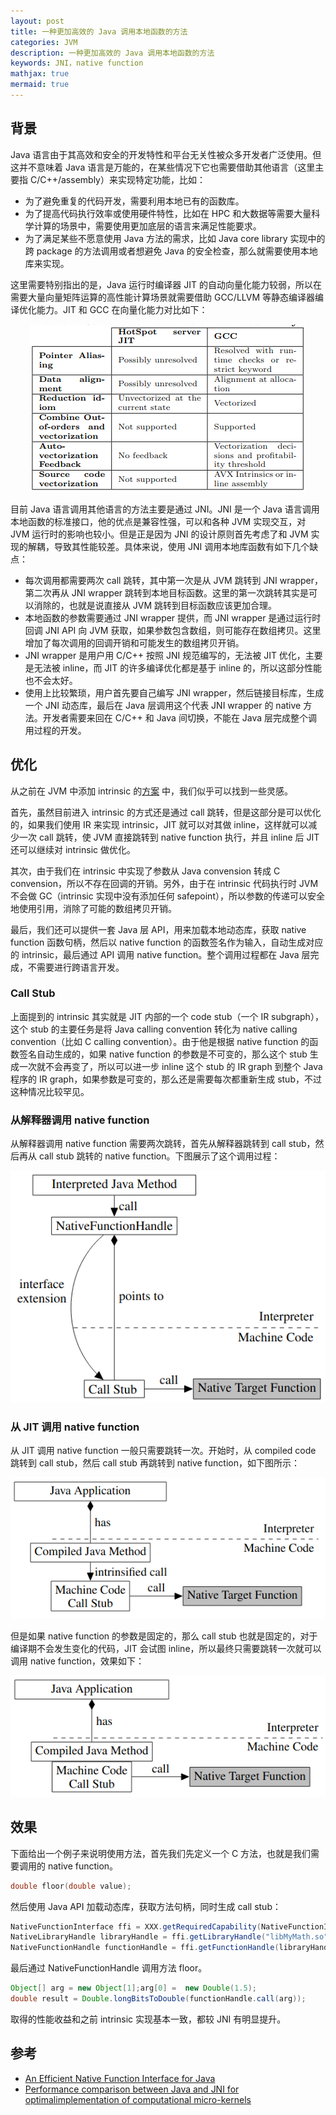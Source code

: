 ```yaml
---
layout: post
title: 一种更加高效的 Java 调用本地函数的方法
categories: JVM
description: 一种更加高效的 Java 调用本地函数的方法
keywords: JNI，native function
mathjax: true
mermaid: true
---
```


## 背景

Java 语言由于其高效和安全的开发特性和平台无关性被众多开发者广泛使用。但这并不意味着 Java 语言是万能的，在某些情况下它也需要借助其他语言（这里主要指 C/C++/assembly）来实现特定功能，比如：

- 为了避免重复的代码开发，需要利用本地已有的函数库。
- 为了提高代码执行效率或使用硬件特性，比如在 HPC 和大数据等需要大量科学计算的场景中，需要使用更加底层的语言来满足性能要求。
- 为了满足某些不愿意使用 Java 方法的需求，比如 Java core library 实现中的跨 package 的方法调用或者想避免 Java 的安全检查，那么就需要使用本地库来实现。

这里需要特别指出的是，Java 运行时编译器 JIT 的自动向量化能力较弱，所以在需要大量向量矩阵运算的高性能计算场景就需要借助 GCC/LLVM 等静态编译器编译优化能力。JIT 和 GCC 在向量化能力对比如下：

<div align=center><img src="/images/posts/2021-05-25-a-faster-method-for-Java-call-native-function/fig1.png"></div>

目前 Java 语言调用其他语言的方法主要是通过 JNI。JNI 是一个 Java 语言调用本地函数的标准接口，他的优点是兼容性强，可以和各种 JVM 实现交互，对 JVM 运行时的影响也较小。但是正是因为 JNI 的设计原则首先考虑了和 JVM 实现的解耦，导致其性能较差。具体来说，使用 JNI 调用本地库函数有如下几个缺点：

- 每次调用都需要两次 call 跳转，其中第一次是从 JVM 跳转到 JNI wrapper，第二次再从 JNI wrapper 跳转到本地目标函数。这里的第一次跳转其实是可以消除的，也就是说直接从 JVM 跳转到目标函数应该更加合理。
- 本地函数的参数需要通过 JNI wrapper 提供，而 JNI wrapper 是通过运行时回调 JNI API 向 JVM 获取，如果参数包含数组，则可能存在数组拷贝。这里增加了每次调用的回调开销和可能发生的数组拷贝开销。
- JNI wrapper 是用户用 C/C++ 按照 JNI 规范编写的，无法被 JIT 优化，主要是无法被 inline，而 JIT 的许多编译优化都是基于 inline 的，所以这部分性能也不会太好。
- 使用上比较繁琐，用户首先要自己编写 JNI wrapper，然后链接目标库，生成一个 JNI 动态库，最后在 Java 层调用这个代表 JNI wrapper 的 native 方法。开发者需要来回在 C/C++ 和 Java 间切换，不能在 Java 层完成整个调用过程的开发。

## 优化

从之前在 JVM 中添加 intrinsic 的[方案](https://miaozhuojun.github.io/2021/03/26/Hotspot-intrinsice/) 中，我们似乎可以找到一些灵感。

首先，虽然目前进入 intrinsic 的方式还是通过 call 跳转，但是这部分是可以优化的，如果我们使用 IR 来实现 intrinsic，JIT 就可以对其做 inline，这样就可以减少一次 call 跳转，使 JVM 直接跳转到 native function 执行，并且 inline 后 JIT 还可以继续对 intrinsic 做优化。

其次，由于我们在 intrinsic 中实现了参数从 Java convension 转成 C convension，所以不存在回调的开销。另外，由于在 intrinsic 代码执行时 JVM 不会做 GC（intrinsic 实现中没有添加任何 safepoint），所以参数的传递可以安全地使用引用，消除了可能的数组拷贝开销。

最后，我们还可以提供一套 Java 层 API，用来加载本地动态库，获取 native function 函数句柄，然后以 native function 的函数签名作为输入，自动生成对应的 intrinsic，最后通过 API 调用 native function。整个调用过程都在 Java 层完成，不需要进行跨语言开发。

### Call Stub

上面提到的 intrinsic 其实就是 JIT 内部的一个 code stub（一个 IR subgraph），这个 stub 的主要任务是将 Java calling convention 转化为 native calling convention（比如 C calling convention）。由于他是根据 native function 的函数签名自动生成的，如果 native function 的参数是不可变的，那么这个 stub 生成一次就不会再变了，所以可以进一步 inline 这个 stub 的 IR graph 到整个 Java 程序的 IR graph，如果参数是可变的，那么还是需要每次都重新生成 stub，不过这种情况比较罕见。

### 从解释器调用 native function

从解释器调用 native function 需要两次跳转，首先从解释器跳转到 call stub，然后再从 call stub 跳转的 native function。下图展示了这个调用过程：

<div align=center>
<img src="/images/posts/2021-05-25-a-faster-method-for-Java-call-native-function/fig2.png">
</div>

### 从 JIT 调用 native function

从 JIT 调用 native function 一般只需要跳转一次。开始时，从 compiled code 跳转到 call stub，然后 call stub 再跳转到 native function，如下图所示：

<div align=center>
<img src="/images/posts/2021-05-25-a-faster-method-for-Java-call-native-function/fig3.png">
</div>

但是如果 native function 的参数是固定的，那么 call stub 也就是固定的，对于编译期不会发生变化的代码，JIT 会试图 inline，所以最终只需要跳转一次就可以调用 native function，效果如下：

<div align=center>
<img src="/images/posts/2021-05-25-a-faster-method-for-Java-call-native-function/fig4.png">
</div>

## 效果

下面给出一个例子来说明使用方法，首先我们先定义一个 C 方法，也就是我们需要调用的 native function。

```c
double floor(double value);
```

然后使用 Java API 加载动态库，获取方法句柄，同时生成 call stub：
```java
NativeFunctionInterface ffi = XXX.getRequiredCapability(NativeFunctionInterface.class);
NativeLibraryHandle libraryHandle = ffi.getLibraryHandle("libMyMath.so");
NativeFunctionHandle functionHandle = ffi.getFunctionHandle(libraryHandle, "floor",double.class, double.class);
```

最后通过 NativeFunctionHandle 调用方法 floor。

```java
Object[] arg = new Object[1];arg[0] =  new Double(1.5);
double result = Double.longBitsToDouble(functionHandle.call(arg));
```

取得的性能收益和之前 intrinsic 实现基本一致，都较 JNI 有明显提升。

## 参考

- [An Efficient Native Function Interface for Java](https://dl.acm.org/doi/pdf/10.1145/2500828.2500832)
- [Performance comparison between Java and JNI for optimalimplementation of computational micro-kernels](https://hal.archives-ouvertes.fr/hal-01277940/document)
